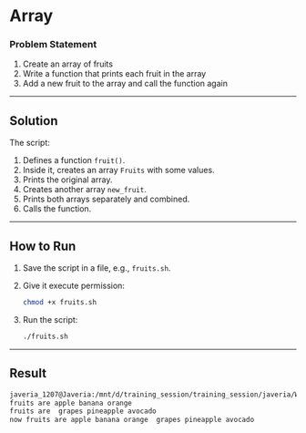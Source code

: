 # Array

###  Problem Statement

1. Create an array of fruits
2. Write a function that prints each fruit in the array
3. Add a new fruit to the array and call the function again

---

##  Solution

The script:

1. Defines a function `fruit()`.
2. Inside it, creates an array `Fruits` with some values.
3. Prints the original array.
4. Creates another array `new_fruit`.
5. Prints both arrays separately and combined.
6. Calls the function.

---

##  How to Run

1. Save the script in a file, e.g., `fruits.sh`.
2. Give it execute permission:

   ```bash
   chmod +x fruits.sh
   ```
3. Run the script:

   ```bash
   ./fruits.sh
   ```
---

##  Result

```bash
javeria_1207@Javeria:/mnt/d/training_session/training_session/javeria/Week_01/lab_03/fruits$ ./fruits.sh
fruits are apple banana orange
fruits are  grapes pineapple avocado
now fruits are apple banana orange  grapes pineapple avocado
```



